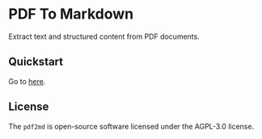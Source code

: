 # PDF To Markdown

Extract text and structured content from PDF documents.

## Quickstart

Go to [here](https://pdf2md.zhexin.org).

## License

The `pdf2md` is open-source software licensed under the AGPL-3.0 license.
